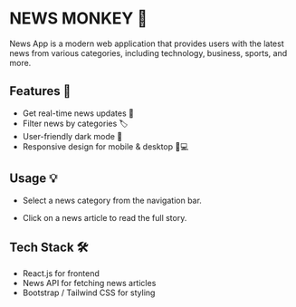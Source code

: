 # NEWS MONKEY 📰
News App is a modern web application that provides users with the latest news from various categories, including technology, business, sports, and more.

## Features 🚀
- Get real-time news updates 📡
- Filter news by categories 🏷️
- User-friendly dark mode 🌙
- Responsive design for mobile & desktop 📱💻

## Usage 💡
- Select a news category from the navigation bar.

- Click on a news article to read the full story.

## Tech Stack 🛠️
- React.js for frontend 
- News API for fetching news articles
- Bootstrap / Tailwind CSS for styling
